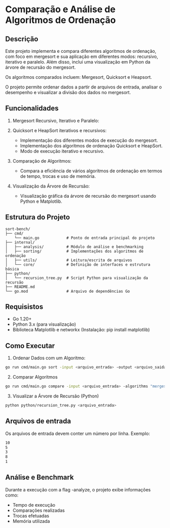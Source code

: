 
# Comparação e Análise de Algoritmos de Ordenação

## Descrição

Este projeto implementa e compara diferentes algoritmos de ordenação, com foco em mergesort e sua aplicação em diferentes modos: recursivo, iterativo e paralelo. Além disso, inclui uma visualização em Python da árvore de recursão do mergesort.

Os algoritmos comparados incluem: Mergesort, Quicksort e Heapsort.

O projeto permite ordenar dados a partir de arquivos de entrada, analisar o desempenho e visualizar a divisão dos dados no mergesort.

## Funcionalidades

1. Mergesort Recursivo, Iterativo e Paralelo:

2. Quicksort e HeapSort iterativos e recursivos:
    - Implementação dos diferentes modos de execução do mergesort.
    - Implementação dos algoritmos de ordenação Quicksort e HeapSort.
    - Modo de execução iterativo e recursivo.

3. Comparação de Algoritmos:
    - Compara a eficiência de vários algoritmos de ordenação em termos de tempo, trocas e uso de memória.

4. Visualização da Árvore de Recursão:
    - Visualização gráfica da árvore de recursão do mergesort usando Python e Matplotlib.

## Estrutura do Projeto

```shell
sort-bench/
├── cmd/
    └── main.go            # Ponto de entrada principal do projeto
├── internal/
│   ├── analysis/          # Módulo de análise e benchmarking
│   ├── sorting/           # Implementações dos algoritmos de ordenação
│   ├── utils/             # Leitura/escrita de arquivos
│   └── core/              # Definição de interfaces e estrutura básica
├── python/
│   └── recursion_tree.py  # Script Python para visualização da recursão
├── README.md
└── go.mod                 # Arquivo de dependências Go
```

## Requisistos

- Go 1.20+
- Python 3.x (para visualização)
- Biblioteca Matplotlib e networkx (Instalação: pip install matplotlib)

## Como Executar

1. Ordenar Dados com um Algoritmo:

```bash
go run cmd/main.go sort -input <arquivo_entrada> -output <arquivo_saida> -algo mergesort -mode <recursive/parallel/interative> -analyze
```

2. Comparar Algoritmos

```bash
go run cmd/main.go compare -input <arquivo_entrada> -algorithms "mergesort,quicksort" -mode <recursive/parallel/interative>
```

3. Visualizar a Árvore de Recursão (Python)

```bash
python python/recursion_tree.py <arquivo_entrada>
```

## Arquivos de entrada

Os arquivos de entrada devem conter um número por linha. Exemplo:

```txt
10
5
3
8
1
```

## Análise e Benchmark

Durante a execução com a flag -analyze, o projeto exibe informações como:

- Tempo de execução
- Comparações realizadas
- Trocas efetuadas
- Memória utilizada
